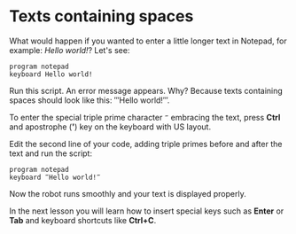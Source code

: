 # Texts containing spaces

What would happen if you wanted to enter a little longer text in Notepad, for example: _Hello world!_? Let's see:

```G1ANT
program notepad
keyboard Hello world!
```

Run this script. An error message appears. Why? Because texts containing spaces should look like this: ‴Hello world!‴.

To enter the special triple prime character `‴` embracing the text, press **Ctrl** and apostrophe (**'**) key on the keyboard with US layout.

Edit the second line of your code, adding triple primes before and after the text and run the script:

```G1ANT
program notepad
keyboard ‴Hello world!‴
```

Now the robot runs smoothly and your text is displayed properly.

In the next lesson you will learn how to insert special keys such as **Enter** or **Tab** and keyboard shortcuts like **Ctrl+C**.
